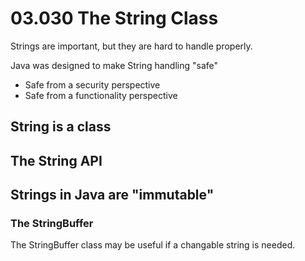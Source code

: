 # 03.030 The String Class

Strings are important, but they are hard to handle properly.

Java was designed to make String handling "safe"

* Safe from a security perspective
* Safe from a functionality perspective
  
## String is a class

## The String API

## Strings in Java are "immutable"

### The StringBuffer

The StringBuffer class may be useful if a changable string is needed.
